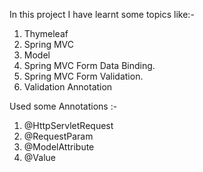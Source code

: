 In this project I have learnt some topics like:-
1. Thymeleaf
2. Spring MVC
3. Model
4. Spring MVC Form Data Binding.
5. Spring MVC Form Validation.
6. Validation Annotation
   
Used some Annotations :-
1. @HttpServletRequest
2. @RequestParam
3. @ModelAttribute
4. @Value
